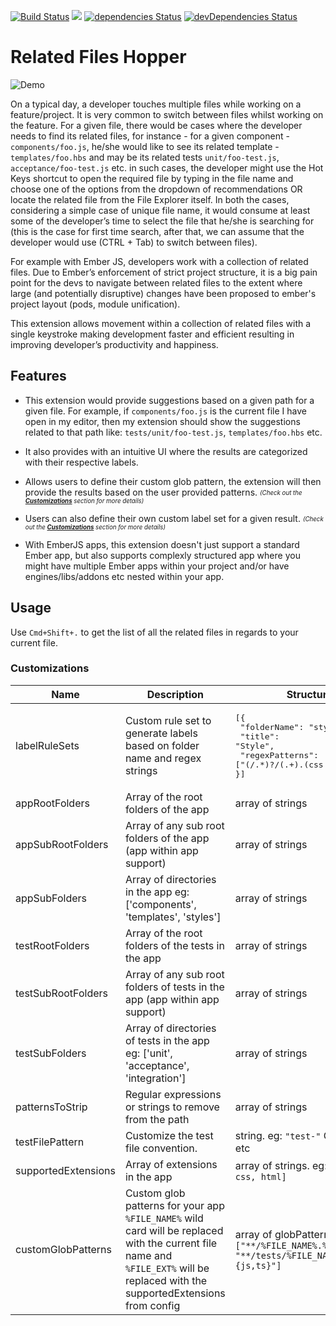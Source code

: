 [![Build Status](https://travis-ci.com/suchitadoshi1987/related-files-hopper.svg?branch=master)](https://travis-ci.com/suchitadoshi1987/related-files-hopper)
[![](https://vsmarketplacebadge.apphb.com/version-short/suchitadoshi1987.file-hopper.svg)](https://marketplace.visualstudio.com/items?itemName=suchitadoshi1987.file-hopper)
[![dependencies Status](https://david-dm.org/suchitadoshi1987/related-files-hopper/status.svg)](https://david-dm.org/suchitadoshi1987/related-files-hopper)
[![devDependencies Status](https://david-dm.org/suchitadoshi1987/related-files-hopper/dev-status.svg)](https://david-dm.org/suchitadoshi1987/related-files-hopper?type=dev)

# Related Files Hopper

![Demo](https://raw.githubusercontent.com/suchitadoshi1987/ember-jump-between-related-files/master/assets/demo.gif)

On a typical day, a developer touches multiple files while working on a feature/project. It is very common to switch between files whilst working on the feature. For a given file, there would be cases where the developer needs to find its related files, for instance - for a given component - `components/foo.js`, he/she would like to see its related template - `templates/foo.hbs` and may be its related tests `unit/foo-test.js`, `acceptance/foo-test.js` etc. in such cases,
the developer might use the Hot Keys shortcut to open the required file by typing in the file name and choose one of the options from the dropdown of recommendations OR
locate the related file from the File Explorer itself.
In both the cases, considering a simple case of unique file name, it would consume at least some of the developer’s time to select the file that he/she is searching for (this is the case for first time search, after that, we can assume that the developer would use (CTRL + Tab) to switch between files).

For example with Ember JS, developers work with a collection of related files. Due to Ember’s enforcement of strict project structure, it is a big pain point for the devs to navigate between related files to the extent where large (and potentially disruptive) changes have been proposed to ember's project layout (pods, module unification).

This extension allows movement within a collection of related files with a single keystroke making development faster and efficient resulting in improving developer’s productivity and happiness.

## Features

- This extension would provide suggestions based on a given path for a given file. For example, if `components/foo.js` is the current file I have open in my editor, then my extension should show the suggestions related to that path like: `tests/unit/foo-test.js`, `templates/foo.hbs` etc.

- It also provides with an intuitive UI where the results are categorized with their respective labels.

- Allows users to define their custom glob pattern, the extension will then provide the results based on the user provided patterns. <sub><sup><i>(Check out the [**Customizations**](#customizations) section for more details)</i></sup></sub>

- Users can also define their own custom label set for a given result. <sub><sup><i>(Check out the [**Customizations**](#customizations) section for more details)</i></sup></sub>

- With EmberJS apps, this extension doesn't just support a standard Ember app, but also supports complexly structured app where you might have multiple Ember apps within your project and/or have engines/libs/addons etc nested within your app.

## Usage

Use `Cmd+Shift+.` to get the list of all the related files in regards to your current file.

<h3 id="customizations">Customizations</h3>

| Name                | Description                                                                                                                                                                      | Structure                                                                                                                          |
| ------------------- | -------------------------------------------------------------------------------------------------------------------------------------------------------------------------------- | ---------------------------------------------------------------------------------------------------------------------------------- |
| labelRuleSets       | Custom rule set to generate labels based on folder name and regex strings                                                                                                        | <pre lang="json">[{<br> "folderName": "styles",<br> "title": "Style",<br> "regexPatterns": ["(/.*)?/(.+).(css\|scss)"]<br>}]</pre> |
| appRootFolders      | Array of the root folders of the app                                                                                                                                             | array of strings                                                                                                                   |
| appSubRootFolders   | Array of any sub root folders of the app (app within app support)                                                                                                                | array of strings                                                                                                                   |
| appSubFolders       | Array of directories in the app eg: ['components', 'templates', 'styles']                                                                                                        | array of strings                                                                                                                   |
| testRootFolders     | Array of the root folders of the tests in the app                                                                                                                                | array of strings                                                                                                                   |
| testSubRootFolders  | Array of any sub root folders of tests in the app (app within app support)                                                                                                       | array of strings                                                                                                                   |
| testSubFolders      | Array of directories of tests in the app eg: ['unit', 'acceptance', 'integration']                                                                                               | array of strings                                                                                                                   |
| patternsToStrip     | Regular expressions or strings to remove from the path                                                                                                                           | array of strings                                                                                                                   |
| testFilePattern     | Customize the test file convention.                                                                                                                                              | string. eg: `"test-"` OR `".test"` etc                                                                                             |  |
| supportedExtensions | Array of extensions in the app                                                                                                                                                   | array of strings. eg: `[js, ts, css, html]`                                                                                        |
| customGlobPatterns  | Custom glob patterns for your app `%FILE_NAME%` wild card will be replaced with the current file name and `%FILE_EXT%` will be replaced with the supportedExtensions from config | array of globPatterns. eg: `["**/%FILE_NAME%.%FILE_EXT%", "**/tests/%FILE_NAME%-test.{js,ts}"]`                                    |
